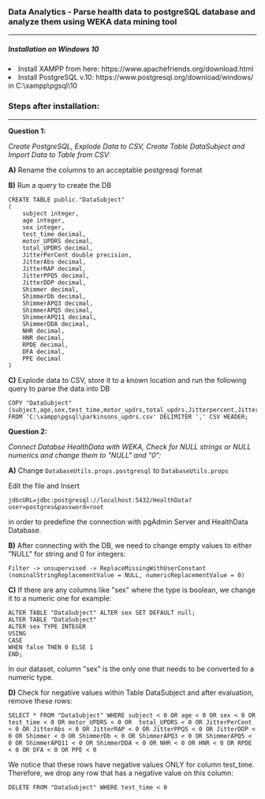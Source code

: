 <h3>Data Analytics - Parse health data to postgreSQL database and analyze them using WEKA data mining tool</h3>
<hr>
<h5>Installation on Windows 10</h5>
<li>Install XAMPP from here: https://www.apachefriends.org/download.html
<li>Install PostgreSQL v.10: https://www.postgresql.org/download/windows/ in C:\xampp\pgsql\10
  
<h3>Steps after installation:</h3>
<hr>

**Question 1:**

_Create PostgreSQL, Explode Data to CSV, Create Table DataSubject and Import Data to Table from CSV:_

**A)** Rename the columns to an acceptable postgresql format

**B)** Run a query to create the DB

```mysql
CREATE TABLE public."DataSubject"
(
	subject integer,
	age integer,
	sex integer,
	test_time decimal,
	motor_UPDRS decimal,
	total_UPDRS decimal,
	JitterPerCent double precision,
	JitterAbs decimal,
	JitterRAP decimal,
	JitterPPQ5 decimal,
	JitterDDP decimal,
	Shimmer decimal,
	ShimmerDb decimal,
	ShimmerAPQ3 decimal,
	ShimmerAPQ5 decimal,
	ShimmerAPQ11 decimal,
	ShimmerDDA decimal,
	NHR decimal,
	HNR decimal,
	RPDE decimal,
	DFA decimal,
	PPE decimal
)
```

**C)** Explode data to CSV, store it to a known location and run the following query to parse the data into DB

```mysql
COPY "DataSubject"(subject,age,sex,test_time,motor_updrs,total_updrs,Jitterpercent,Jitterabs,Jitterrap,Jitterppq5,Jitterddp,Shimmer,Shimmerdb,Shimmerapq3,Shimmerapq5,Shimmerapq11,Shimmerdda,nhr,hnr,rpde,dfa,ppe) 
FROM 'C:\xampp\pgsql\parkinsons_updrs.csv' DELIMITER ',' CSV HEADER;
```

**Question 2:**

_Connect Databse HealthData with WEKA, Check for NULL strings or NULL numerics and change them to "NULL" and "0":_

**A)** Change `DatabaseUtils.props.postgresql` to `DatabaseUtils.props`

Edit the file and Insert 

`jdbcURL=jdbc:postgresql://localhost:5432/HealthData?user=postgres&password=root`

in order to predefine the connection with pgAdmin Server and HealthData Database.

**B)** After connecting with the DB, we need to change empty values to either "NULL" for string and 0 for integers:

`Filter -> unsupervised -> ReplaceMissingWithUserConstant (nominalStringReplacementValue = NULL, numericReplacementValue = 0)`

**C)** If there are any columns like "sex" where the type is boolean, we change it to a numeric one for example:

```mysql
ALTER TABLE "DataSubject" ALTER sex SET DEFAULT null;
ALTER TABLE "DataSubject"
ALTER sex TYPE INTEGER
USING
CASE
WHEN false THEN 0 ELSE 1
END;
```

In our dataset, column "sex" is the only one that needs to be converted to a numeric type.

**D)** Check for negative values within Table DataSubject and after evaluation, remove these rows:

```mysql
SELECT * FROM "DataSubject" WHERE subject < 0 OR age < 0 OR sex < 0 OR test_time < 0 OR motor_UPDRS < 0 OR	total_UPDRS < 0 OR JitterPerCent < 0 OR JitterAbs < 0 OR JitterRAP < 0 OR JitterPPQ5 < 0 OR JitterDDP < 0 OR Shimmer < 0 OR ShimmerDb < 0 OR ShimmerAPQ3 < 0 OR ShimmerAPQ5 < 0 OR ShimmerAPQ11 < 0 OR ShimmerDDA < 0 OR NHR < 0 OR HNR < 0 OR RPDE < 0 OR DFA < 0 OR PPE < 0
```

We notice that these rows have negative values ONLY for column test_time. Therefore, we drop any row that has a negative value on this column:

```mysql
DELETE FROM "DataSubject" WHERE test_time < 0
```

